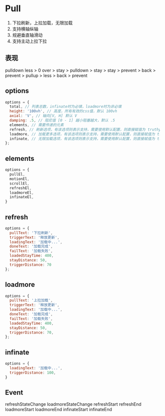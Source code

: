 # Pull

  1. 下拉刷新，上拉加载，无限加载
  2. 支持横轴纵轴
  3. 规避垂直轴滑动
  4. 支持主动上拉下拉

## 表现

  pulldown
      less > 0
      over > stay
              > pulldown > stay
                            > stay > prevent
                            > back > prevent
              > pullup > less
                            > back > prevent

## options

  ```js
  options = {
    total, // 列表总数，infinate时为必填，loadmore时为非必填
    height: '100vh', // 高度，所有有效的css值，默认 100vh
    axial: 'V', // 轴向[V, H] 默认 V
    damping: .5, // 阻尼值 [0 - 1] 越小阻塞越大，默认 .5
    elements, // 需要传递的元素
    refresh, // 刷新选项，有该选项则表示支持，需要使用默认配置，则直接赋值为 truthy 值
    loadmore, // 加载更多选项，有该选项则表示支持，需要使用默认配置，则直接赋值为 truthy 值
    infinate, // 无限加载选项，有该选项则表示支持，需要使用默认配置，则直接赋值为 truthy 值
  };
  ```

## elements

  ```js
  options = {
    pullEl,
    motionEl,
    scrollEl,
    refreshEl,
    loadmoreEl,
    infinateEl,
  }
  ```

## refresh

  ```js
  options = {
    pullText: '下拉刷新',
    triggerText: '释放更新',
    loadingText: '加载中...',
    doneText: '加载完成',
    failText: '加载失败',
    loadedStayTime: 400,
    stayDistance: 50,
    triggerDistance: 70
  };
  ```

## loadmore

  ```js
  options = {
    pullText: '上拉加载',
    triggerText: '释放更新',
    loadingText: '加载中...',
    doneText: '加载完成',
    failText: '加载失败',
    loadedStayTime: 400,
    stayDistance: 50,
    triggerDistance: 70,
  };
  ```

## infinate

  ```js
  options = {
    loadingText: '加载中...',
    triggerDistance: 100,
  }
  ```

## Event

  refreshStateChange
  loadmoreStateChange
  refreshStart
  refreshEnd
  loadmoreStart
  loadmoreEnd
  infinateStart
  infinateEnd